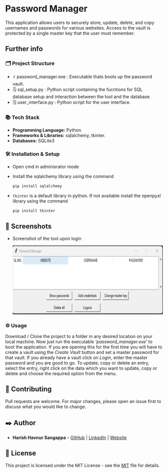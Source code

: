 # Password Manager

This application allows users to securely store, update, delete, and copy usernames and passwords for various websites. Access to the vault is protected by a single master key that the user must remember.

## Further info
### 🗂️ Project Structure
- ⚡ password_manager.exe : Executable thats boots up the password vault.
- 🗒️ sql_setup.py : Python script containing the fucntions for SQL database setup and interaction between the tool and the database.
- 🗒️ user_interface.py : Python script for the user interface.

### 📚 Tech Stack
- **Programming Language:** Python
- **Frameworks & Libraries:** sqlalchemy, tkinter.
- **Databases:** SQLite3

### 🛠️ Installation & Setup
- Open cmd in adminisrator mode 
- Install the sqlalchemy library using the command 

    ```bash
    pip install sqlalchemy
    ```
- `tkinter` is a default library in python. If not available install the openpyxl library using the command

    ```bash
    pip install tkinter
    ```   
## 📸 Screenshots
- Screenshot of the tool upon login

    <img src="./screenshots/UI.png" width="700" height="220">


### ⚙️ Usage
Download / Clone the project to a folder in any desired location on your local machine. Now just run the executable *'password_manager.exe'* to boot the application. If you are opening this for the first time you will have to
create a vault using the *Create Vault* button and set a master password for that vault. If you already have a vault click on *Login*, enter the master password and you are good to go. To update, copy or delete an entry, select
the entry, right click on the data which you want to update, copy or delete and choose the required option from the menu.

## 🤝 Contributing
Pull requests are welcome. For major changes, please open an issue first to discuss what you would like to change.


## ✒️ Author
- **Harish Havnur Sangappa** – [GitHub](https://github.com/hhavnursangappa) | [LinkedIn](https://linkedin.com/in/harish-havnur-sangappa) | [Website](https://digitalresume-j4ae.onrender.com)

## 📜 License
This project is licensed under the MIT License - see the [MIT](https://choosealicense.com/licenses/mit/) file for details.


